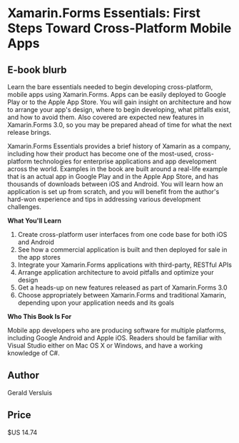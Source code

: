 # Xamarin.Forms Essentials: First Steps Toward Cross-Platform Mobile Apps

## E-book blurb

Learn the bare essentials needed to begin developing cross-platform, mobile apps using Xamarin.Forms. Apps can be easily deployed to Google Play or to the Apple App Store. You will gain insight on architecture and how to arrange your app's design, where to begin developing, what pitfalls exist, and how to avoid them. Also covered are expected new features in Xamarin.Forms 3.0, so you may be prepared ahead of time for what the next release brings. 

Xamarin.Forms Essentials provides a brief history of Xamarin as a company, including how their product has become one of the most-used, cross-platform technologies for enterprise applications and app development across the world. Examples in the book are built around a real-life example that is an actual app in Google Play and in the Apple App Store, and has thousands of downloads between iOS and Android. You will learn how an application is set up from scratch, and you will benefit from the author's hard-won experience and tips in addressing various development challenges. 

**What You'll Learn**
1. Create cross-platform user interfaces from one code base for both iOS and Android
1. See how a commercial application is built and then deployed for sale in the app stores
1. Integrate your Xamarin.Forms applications with third-party, RESTful APIs
1. Arrange application architecture to avoid pitfalls and optimize your design
1. Get a heads-up on new features released as part of Xamarin.Forms 3.0
1. Choose appropriately between Xamarin.Forms and traditional Xamarin, depending upon your application needs and its goals

**Who This Book Is For**

Mobile app developers who are producing software for multiple platforms, including Google Android and Apple iOS. Readers should be familiar with Visual Studio either on Mac OS X or Windows, and have a working knowledge of C#. 

## Author

Gerald Versluis 

## Price

$US 14.74

